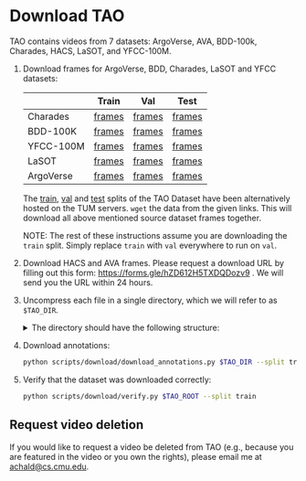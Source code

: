 # Download TAO

TAO contains videos from 7 datasets: ArgoVerse, AVA, BDD-100k, Charades, HACS,
LaSOT, and YFCC-100M.

1. Download frames for ArgoVerse, BDD, Charades, LaSOT and YFCC datasets:

    |           | Train | Val | Test |
    |-----------|-------|-----|------|
    | Charades  | [frames](https://drive.google.com/open?id=1p7X7nZTBA0GinkGikyN4xb0zp3UOEyTY) | [frames](https://drive.google.com/open?id=1vdll7eqSXrfs0TKdzn4OjCYgFPfavrJO) | [frames](https://drive.google.com/open?id=1QhpcUsRcHeCnxspUuR4oTLIAoW_nU2ca) |
    | BDD-100K  | [frames](https://drive.google.com/open?id=1p8Ai2QqNqWPQ1A-7U_KaB24mYWXZxMe5) | [frames](https://drive.google.com/open?id=1cm6ktkg64chYHXxR0Gxbo352R1a-RSrj) | [frames](https://drive.google.com/open?id=1GEPIrrb9rE8aYlxOQ6PW_tWKqbDWc4r9)|
    | YFCC-100M | [frames](https://drive.google.com/open?id=1kstavuoql0C307Ndp4QUaQebrfB7sqgO) | [frames](https://drive.google.com/open?id=1Dqh9HTsMNcn-YVG5aG2Ra9YQrgN8eack) | [frames](https://drive.google.com/open?id=1xPUvrAWrv7jrhEjT8PfiducLLGebdEtb) |
    | LaSOT     | [frames](https://drive.google.com/open?id=1PVW7PrdAVMbX11pmkLkxst-GJPPQai0m) | [frames](https://drive.google.com/open?id=1efg_CV7TgkAQNQWzLExWYHqiHc_ijtF5) | [frames](https://drive.google.com/open?id=105ZSIVu8mAQlim907Rj8hRtOUvKZ6cem) |
    | ArgoVerse | [frames](https://drive.google.com/open?id=1RPKIuOEjnTLxSf8qlarkzeS16G7si7bu) | [frames](https://drive.google.com/open?id=1zwhwDifJ5YW2F42e4PLeJVTvZ8W2dq-Q) | [frames](https://drive.google.com/open?id=1rwPcIzp1NaqSTEDf9jPc4mEw4ysqp5MO) |

    The [train](https://cdn3.vision.in.tum.de/~tao/train.zip), [val](https://cdn3.vision.in.tum.de/~tao/val.zip)
    and [test](https://cdn3.vision.in.tum.de/~tao/test.zip) splits of the TAO Dataset have been
    alternatively hosted on the TUM servers. `wget` the data from the given links. This will
    download all above mentioned source dataset frames together.

    NOTE: The rest of these instructions assume you are downloading the `train`
    split. Simply replace `train` with `val` everywhere to run on `val`.

1. Download HACS and AVA frames. Please request a download URL by filling out this form:
   https://forms.gle/hZD612H5TXDQDozv9 . We will send you the URL within 24
   hours.

1. Uncompress each file in a single directory, which we will refer to as
   `$TAO_DIR`.
   <details><summary>The directory should have the following structure:</summary><p>

   ```bash
    └── frames
       └── train
          ├── ArgoVerse
          ├── BDD
          ├── Charades
          ├── HACS
          ├── LaSOT
          └── YFCC100M
    ```
    </p></details>

1. Download annotations:

    ```bash
    python scripts/download/download_annotations.py $TAO_DIR --split train
    ```

1. Verify that the dataset was downloaded correctly:

    ```bash
    python scripts/download/verify.py $TAO_ROOT --split train
    ```
## Request video deletion

If you would like to request a video be deleted from TAO (e.g., because you are
featured in the video or you own the rights), please email me at
achald@cs.cmu.edu.

